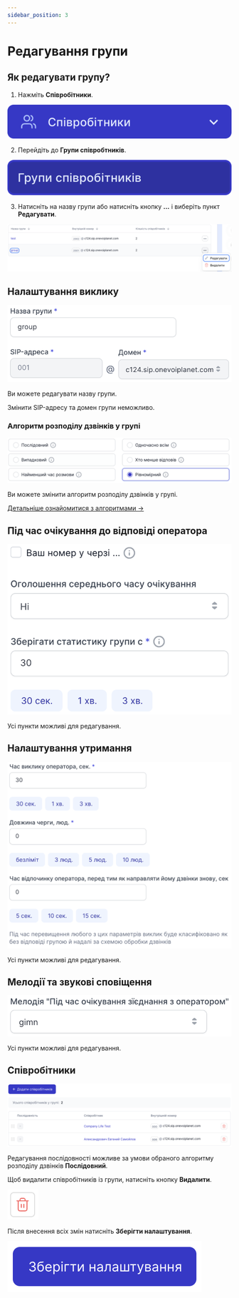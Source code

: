 ```yaml
---
sidebar_position: 3
---
```


# Редагування групи

## Як редагувати групу?

1. Нажміть **Співробітники**.

![](../../img/employees-groups/i-employee-1.svg)

2. Перейдіть до **Групи співробтників**.

![](../../img/employees-groups/i-group-14.svg)

3. Натисніть на назву групи або натисніть кнопку **...** і виберіть пункт **Редагувати**.

![](../../img/employees-groups/i-group-15.svg)

## Налаштування виклику

![](../../img/employees-groups/i-group-20.svg)

Ви можете редагувати назву групи.

Змінити SIP-адресу та домен групи неможливо.

### Алгоритм розподілу дзвінків у групі

![](../../img/employees-groups/i-group-19.svg)

Ви можете змінити алгоритм розподілу дзвінків у групі.

[Детальніше ознайомитися з алгоритмами →](https://onevoiplanet.ua/ua/plans)

## Під час очікування до відповіді оператора

![](../../img/employees-groups/i-group-18.svg)

Усі пункти можливі для редагування.

## Налаштування утримання

![](../../img/employees-groups/i-group-16.svg)

Усі пункти можливі для редагування.

## Мелодії та звукові сповіщення

![](../../img/employees-groups/i-group-17.svg)

Усі пункти можливі для редагування.

## Співробітники

![](../../img/employees-groups/i-group-21.svg)

Редагування послідовності можливе за умови обраного алгоритму розподілу дзвінків **Послідовний**.

Щоб видалити співробітників із групи, натисніть кнопку **Видалити**.

![](../../img/employees-groups/i-group-22.svg)

Після внесення всіх змін натисніть **Зберігти налаштування**.

![](../../img/employees-groups/i-group-13.svg)